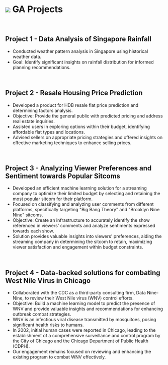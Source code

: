 # ![](https://ga-dash.s3.amazonaws.com/production/assets/logo-9f88ae6c9c3871690e33280fcf557f33.png) GA Projects

<br>

## Project 1 - 	Data Analysis of Singapore Rainfall
* Conducted weather pattern analysis in Singapore using historical weather data.
* Goal: Identify significant insights on rainfall distribution for informed planning recommendations.

<br>

## Project 2 - Resale Housing Price Prediction
* Developed a product for HDB resale flat price prediction and determining factors analysis.
* Objective: Provide the general public with predicted pricing and address real estate inquiries.
* Assisted users in exploring options within their budget, identifying affordable flat types and locations.
* Advised sellers on appropriate pricing strategies and offered insights on effective marketing techniques to enhance selling prices.

<br>

## Project 3 - Analyzing Viewer Preferences and Sentiment towards Popular Sitcoms
* Developed an efficient machine learning solution for a streaming company to optimize their limited budget by selecting and retaining the most popular sitcom for their platform.
* Focused on classifying and analyzing user comments from different platforms, specifically targeting "Big Bang Theory" and "Brooklyn Nine Nine" sitcoms.
* Objective: Create an infrastructure to accurately identify the show referenced in viewers' comments and analyze sentiments expressed towards each show.
* Solution provides valuable insights into viewers' preferences, aiding the streaming company in determining the sitcom to retain, maximizing viewer satisfaction and engagement within budget constraints.


<br>

## Project 4 - Data-backed solutions for combating West Nile Virus in Chicago
* Collaborated with the CDC as a third-party consulting firm, Data Nine-Nine, to review their West Nile virus (WNV) control efforts.
* Objective: Build a machine learning model to predict the presence of WNV and provide valuable insights and recommendations for enhancing outbreak combat strategies.
* WNV is an infectious viral disease transmitted by mosquitoes, posing significant health risks to humans.
* In 2002, initial human cases were reported in Chicago, leading to the establishment of a comprehensive surveillance and control program by the City of Chicago and the Chicago Department of Public Health (CDPH).
* Our engagement remains focused on reviewing and enhancing the existing program to combat WNV effectively.



